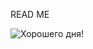 READ ME

![Хорошего дня!](https://3d-galleru.ru/cards/5/77/1cgj0qmlt7d1mmt8/xoroshego-dnya-kofe.gif)
